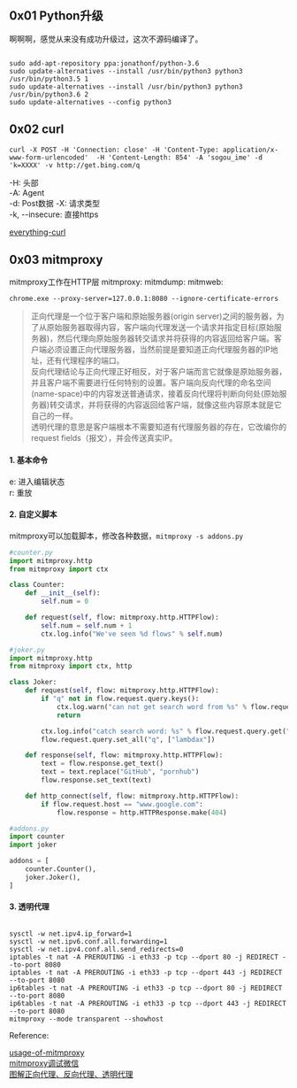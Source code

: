 ## 0x01 Python升级

啊啊啊，感觉从来没有成功升级过，这次不源码编译了。

```shell  

sudo add-apt-repository ppa:jonathonf/python-3.6  
sudo update-alternatives --install /usr/bin/python3 python3 /usr/bin/python3.5 1  
sudo update-alternatives --install /usr/bin/python3 python3 /usr/bin/python3.6 2  
sudo update-alternatives --config python3  

```

## 0x02 curl

 `curl -X POST -H 'Connection: close' -H 'Content-Type: application/x-www-form-urlencoded'  -H 'Content-Length: 854' -A 'sogou_ime' -d 'k=XXXX' -v http://get.bing.com/q`

-H: 头部  
-A: Agent  
-d: Post数据
-X: 请求类型  
-k, --insecure: 直接https

[everything-curl](https://legacy.gitbook.com/book/bagder/everything-curl/details)

## 0x03 mitmproxy

mitmproxy工作在HTTP层
mitmproxy: 
mitmdump: 
mitmweb: 

`chrome.exe --proxy-server=127.0.0.1:8080 --ignore-certificate-errors`

> 正向代理是一个位于客户端和原始服务器(origin server)之间的服务器，为了从原始服务器取得内容，客户端向代理发送一个请求并指定目标(原始服务器)，然后代理向原始服务器转交请求并将获得的内容返回给客户端。客户端必须设置正向代理服务器，当然前提是要知道正向代理服务器的IP地址，还有代理程序的端口。  
> 反向代理结论与正向代理正好相反，对于客户端而言它就像是原始服务器，并且客户端不需要进行任何特别的设置。客户端向反向代理的命名空间(name-space)中的内容发送普通请求，接着反向代理将判断向何处(原始服务器)转交请求，并将获得的内容返回给客户端，就像这些内容原本就是它自己的一样。  
> 透明代理的意思是客户端根本不需要知道有代理服务器的存在，它改编你的request fields（报文），并会传送真实IP。

#### 1. 基本命令

e: 进入编辑状态  
r: 重放

#### 2. 自定义脚本

mitmproxy可以加载脚本，修改各种数据，`mitmproxy -s addons.py`  

```python
#counter.py
import mitmproxy.http
from mitmproxy import ctx

class Counter:
    def __init__(self):
        self.num = 0

    def request(self, flow: mitmproxy.http.HTTPFlow):
        self.num = self.num + 1
        ctx.log.info("We've seen %d flows" % self.num)
```

```python
#joker.py
import mitmproxy.http
from mitmproxy import ctx, http

class Joker:
    def request(self, flow: mitmproxy.http.HTTPFlow):
        if "q" not in flow.request.query.keys():
            ctx.log.warn("can not get search word from %s" % flow.request.pretty_url)
            return

        ctx.log.info("catch search word: %s" % flow.request.query.get("q"))
        flow.request.query.set_all("q", ["lambdax"])

    def response(self, flow: mitmproxy.http.HTTPFlow):
        text = flow.response.get_text()
        text = text.replace("GitHub", "pornhub")
        flow.response.set_text(text)

    def http_connect(self, flow: mitmproxy.http.HTTPFlow):
        if flow.request.host == "www.google.com":
            flow.response = http.HTTPResponse.make(404)
```

```python
#addons.py
import counter
import joker

addons = [
    counter.Counter(),
    joker.Joker(),
]
```


#### 3. 透明代理

```shell  

sysctl -w net.ipv4.ip_forward=1  
sysctl -w net.ipv6.conf.all.forwarding=1  
sysctl -w net.ipv4.conf.all.send_redirects=0  
iptables -t nat -A PREROUTING -i eth33 -p tcp --dport 80 -j REDIRECT --to-port 8080  
iptables -t nat -A PREROUTING -i eth33 -p tcp --dport 443 -j REDIRECT --to-port 8080  
ip6tables -t nat -A PREROUTING -i eth33 -p tcp --dport 80 -j REDIRECT --to-port 8080  
ip6tables -t nat -A PREROUTING -i eth33 -p tcp --dport 443 -j REDIRECT --to-port 8080  
mitmproxy --mode transparent --showhost  

```


Reference:

[usage-of-mitmproxy](https://blog.wolfogre.com/posts/usage-of-mitmproxy/)  
[mitmproxy调试微信](https://juejin.im/post/5ac9ea6d518825364001b5b9)  
[图解正向代理、反向代理、透明代理](http://blog.51cto.com/z00w00/1031287)  
